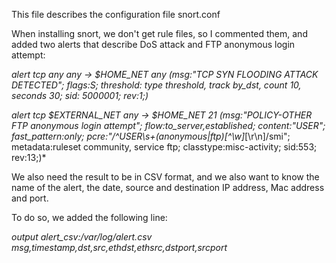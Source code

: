 This file describes the configuration file snort.conf

When installing snort, we don't get rule files, so I commented them, and added two alerts that describe DoS attack and FTP 
anonymous login attempt:

*alert tcp any any -> $HOME_NET any (msg:"TCP SYN FLOODING ATTACK DETECTED"; flags:S; threshold: type threshold, track by_dst, count 10, seconds 30; sid: 5000001; rev:1;)*

*alert tcp $EXTERNAL_NET any -> $HOME_NET 21 (msg:"POLICY-OTHER FTP anonymous login attempt"; flow:to_server,established; content:"USER"; fast_pattern:only; pcre:"/^USER\s+(anonymous|ftp)[^\w]*[\r\n]/smi"; metadata:ruleset community, service ftp; classtype:misc-activity; sid:553; rev:13;)*

We also need the result to be in CSV format, and we also want to know the name of the alert, the date, source and destination
IP address, Mac address and port.

To do so, we added the following line:

*output alert_csv:/var/log/alert.csv msg,timestamp,dst,src,ethdst,ethsrc,dstport,srcport*
